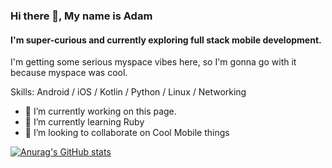 ### Hi there 👋, My name is Adam
#### I'm super-curious and currently exploring full stack mobile development.
I'm getting some serious myspace vibes here, so I'm gonna go with it because myspace was cool.

Skills: Android / iOS / Kotlin / Python / Linux / Networking

- 🔭 I’m currently working on this page. 
- 🌱 I’m currently learning Ruby 
- 👯 I’m looking to collaborate on Cool Mobile things 

<!---
admbahm/admbahm is a ✨ special ✨ repository because its `README.md` (this file) appears on your GitHub profile.
You can click the Preview link to take a look at your changes.
--->


[![Anurag's GitHub stats](https://github-readme-stats.vercel.app/api?username=admbahm)](https://github.com/anuraghazra/github-readme-stats)
